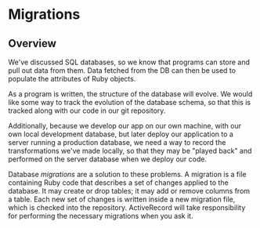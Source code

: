 # Migrations

## Overview

We've discussed SQL databases, so we know that programs can store and
pull out data from them. Data fetched from the DB can then be used to
populate the attributes of Ruby objects.

As a program is written, the structure of the database will evolve. We
would like some way to track the evolution of the database schema, so
that this is tracked along with our code in our git repository.

Additionally, because we develop our app on our own machine, with our
own local development database, but later deploy our application to a
server running a production database, we need a way to record the
transformations we've made locally, so that they may be "played back"
and performed on the server database when we deploy our code.

Database *migrations* are a solution to these problems. A migration is
a file containing Ruby code that describes a set of changes applied to
the database. It may create or drop tables; it may add or remove
columns from a table. Each new set of changes is written inside a new
migration file, which is checked into the repository. ActiveRecord
will take responsibility for performing the necessary migrations when
you ask it.